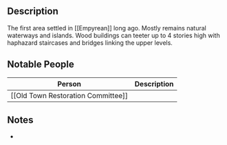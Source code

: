 ## Description
The first area settled in [[Empyrean]] long ago. Mostly remains natural waterways and islands. Wood buildings can teeter up to 4 stories high with haphazard staircases and bridges linking the upper levels.

## Notable People
| Person | Description |
| ------ | ----------- |
|  [[Old Town Restoration Committee]]      |             |

## Notes
* 